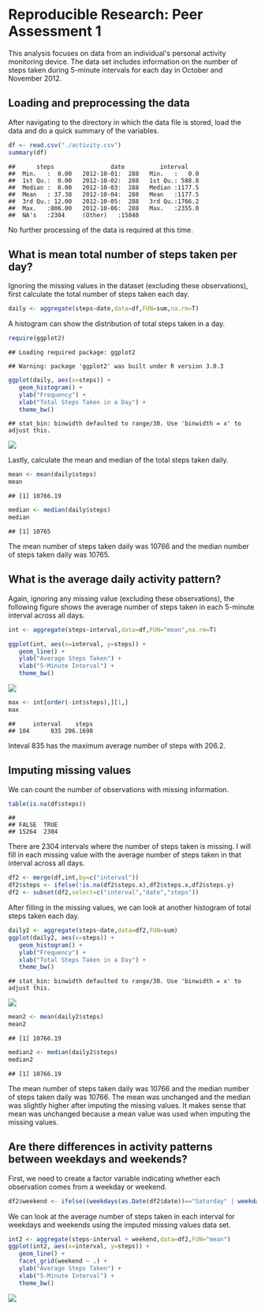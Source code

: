 # Reproducible Research: Peer Assessment 1

This analysis focuses on data from an individual's personal activity monitoring device. The data set includes information on the number of steps taken during 5-minute intervals for each day in October and November 2012.

## Loading and preprocessing the data
After navigating to the directory in which the data file is stored, load the data and do a quick summary of the variables.


```r
df <- read.csv("./activity.csv")
summary(df)
```

```
##      steps                date          interval     
##  Min.   :  0.00   2012-10-01:  288   Min.   :   0.0  
##  1st Qu.:  0.00   2012-10-02:  288   1st Qu.: 588.8  
##  Median :  0.00   2012-10-03:  288   Median :1177.5  
##  Mean   : 37.38   2012-10-04:  288   Mean   :1177.5  
##  3rd Qu.: 12.00   2012-10-05:  288   3rd Qu.:1766.2  
##  Max.   :806.00   2012-10-06:  288   Max.   :2355.0  
##  NA's   :2304     (Other)   :15840
```

No further processing of the data is required at this time.

## What is mean total number of steps taken per day?
Ignoring the missing values in the dataset (excluding these observations), first calculate the total number of steps taken each day.


```r
daily <- aggregate(steps~date,data=df,FUN=sum,na.rm=T)
```

A histogram can show the distribution of total steps taken in a day.


```r
require(ggplot2)
```

```
## Loading required package: ggplot2
```

```
## Warning: package 'ggplot2' was built under R version 3.0.3
```

```r
ggplot(daily, aes(x=steps)) +
   geom_histogram() + 
   ylab("Frequency") +
   xlab("Total Steps Taken in a Day") +
   theme_bw()
```

```
## stat_bin: binwidth defaulted to range/30. Use 'binwidth = x' to adjust this.
```

![](PA1_template_files/figure-html/unnamed-chunk-3-1.png) 

Lastly, calculate the mean and median of the total steps taken daily.


```r
mean <- mean(daily$steps)
mean
```

```
## [1] 10766.19
```

```r
median <- median(daily$steps)
median
```

```
## [1] 10765
```

The mean number of steps taken daily was 10766 and the median number of steps taken daily was 10765.

## What is the average daily activity pattern?
Again, ignoring any missing value (excluding these observations), the following figure shows the average number of steps taken in each 5-minute interval across all days.


```r
int <- aggregate(steps~interval,data=df,FUN="mean",na.rm=T)

ggplot(int, aes(x=interval, y=steps)) +
   geom_line() +
   ylab("Average Steps Taken") +
   xlab("5-Minute Interval") +
   theme_bw()
```

![](PA1_template_files/figure-html/unnamed-chunk-5-1.png) 

```r
max <- int[order(-int$steps),][1,]
max
```

```
##     interval    steps
## 104      835 206.1698
```

Inteval 835 has the maximum average number of steps with 206.2.

## Imputing missing values
We can count the number of observations with missing information.


```r
table(is.na(df$steps))
```

```
## 
## FALSE  TRUE 
## 15264  2304
```

There are 2304 intervals where the number of steps taken is missing. I will fill in each missing value with the average number of steps taken in that interval across all days. 


```r
df2 <- merge(df,int,by=c("interval"))
df2$steps <- ifelse(!is.na(df2$steps.x),df2$steps.x,df2$steps.y)
df2 <- subset(df2,select=c("interval","date","steps"))
```

After filling in the missing values, we can look at another histogram of total steps taken each day.


```r
daily2 <- aggregate(steps~date,data=df2,FUN=sum)
ggplot(daily2, aes(x=steps)) +
   geom_histogram() + 
   ylab("Frequency") +
   xlab("Total Steps Taken in a Day") +
   theme_bw()
```

```
## stat_bin: binwidth defaulted to range/30. Use 'binwidth = x' to adjust this.
```

![](PA1_template_files/figure-html/unnamed-chunk-8-1.png) 

```r
mean2 <- mean(daily2$steps)
mean2
```

```
## [1] 10766.19
```

```r
median2 <- median(daily2$steps)
median2
```

```
## [1] 10766.19
```

The mean number of steps taken daily was 10766 and the median number of steps taken daily was 10766. The mean was unchanged and the median was slightly higher after imputing the missing values. It makes sense that mean was unchanged because a mean value was used when imputing the missing values.

## Are there differences in activity patterns between weekdays and weekends?

First, we need to create a factor variable indicating whether each observation comes from a weekday or weekend.


```r
df2$weekend <- ifelse((weekdays(as.Date(df2$date))=="Saturday" | weekdays(as.Date(df2$date))=="Sunday"),"Weekend","Weekday")
```

We can look at the average number of steps taken in each interval for weekdays and weekends using the imputed missing values data set. 


```r
int2 <- aggregate(steps~interval + weekend,data=df2,FUN="mean")
ggplot(int2, aes(x=interval, y=steps)) +
   geom_line() +
   facet_grid(weekend ~ .) +
   ylab("Average Steps Taken") +
   xlab("5-Minute Interval") +
   theme_bw()
```

![](PA1_template_files/figure-html/unnamed-chunk-10-1.png) 
